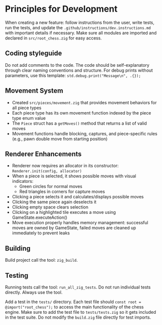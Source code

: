 # Principles for Development
When creating a new feature: follow instructions from the user, write tests, run the tests, and update the `.github/instructions/dev.instructions.md` with important details if necessary.
Make sure all modules are imported and declared in `src/root_chess.zig` for easy access.

## Coding styleguide
Do not add comments to the code. The code should be self-explanatory through clear naming conventions and structure.
For debug prints without parameters, use this template: `std.debug.print("Message\n", .{});`

## Movement System
- Created `src/pieces/movement.zig` that provides movement behaviors for all piece types
- Each piece type has its own movement function indexed by the piece type enum value
- The `Piece` struct has a `getMoves()` method that returns a list of valid moves
- Movement functions handle blocking, captures, and piece-specific rules (e.g., pawn double move from starting position)

## Renderer Enhancements
- Renderer now requires an allocator in its constructor: `Renderer.init(config, allocator)`
- When a piece is selected, it shows possible moves with visual indicators:
  - Green circles for normal moves
  - Red triangles in corners for capture moves
- Clicking a piece selects it and calculates/displays possible moves
- Clicking the same piece again deselects it
- Clicking empty space clears selection
- Clicking on a highlighted tile executes a move using GameState.executeAction()
- Move execution properly handles memory management: successful moves are owned by GameState, failed moves are cleaned up immediately to prevent leaks

## Building
Build project call the tool: `zig_build`.

## Testing

Running tests call the tool: `run_all_zig_tests`.
Do not run individual tests directly. Always use the tool.

Add a test in the `tests/` directory. Each test file should `const root = @import("root_chess");` to access the main functionality of the chess engine.
Make sure to add the test file to `tests/tests.zig` so it gets included in the test suite. Do not modify the `build.zig` file directly for test imports.